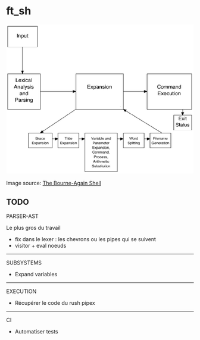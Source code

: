 # ft_sh

<p align="center">
  <img src="doc/assets/bash-article-diagram.png" alt="bash diagram" />
</p>

Image source: [The Bourne-Again Shell](https://www.aosabook.org/en/bash.html)

## TODO

PARSER-AST

Le plus gros du travail

- fix dans le lexer : les chevrons ou les pipes qui se suivent
- visitor + eval noeuds

--------

SUBSYSTEMS

- Expand variables

--------

EXECUTION

- Récupérer le code du rush pipex

--------

CI

- Automatiser tests

